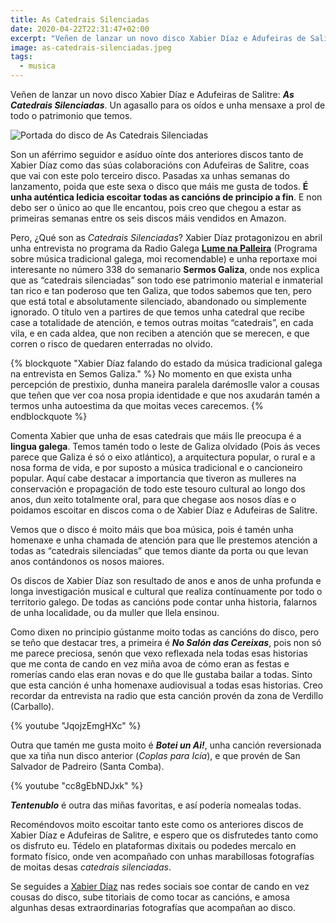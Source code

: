 ```yaml
---
title: As Catedrais Silenciadas
date: 2020-04-22T22:31:47+02:00
excerpt: "Veñen de lanzar un novo disco Xabier Díaz e Adufeiras de Salitre: “As Catedrais Silenciadas”.  Un agasallo para os oídos e unha mensaxe a prol de todo o patrimonio que temos."
image: as-catedrais-silenciadas.jpeg
tags:
  - musica
---
```


Veñen de lanzar un novo disco Xabier Díaz e Adufeiras de Salitre: ***As Catedrais Silenciadas***.  Un agasallo para os oídos e unha mensaxe a prol de todo o patrimonio que temos.

![Portada do disco de As Catedrais Silenciadas](https://cdn.ivan.gal/imaxes/as-catedrais-silenciadas.jpeg)

Son un aférrimo seguidor e asíduo oínte dos anteriores discos tanto de Xabier Díaz como das súas colaboracións con Adufeiras de Salitre, coas que vai con este polo terceiro disco. Pasadas xa unhas semanas do lanzamento, poida que este sexa o disco que máis me gusta de todos. **É unha auténtica ledicia escoitar todas as cancións de principio a fin**. E non debo ser o único ao que lle encantou, pois creo que chegou a estar as primeiras semanas entre os seis discos máis vendidos en Amazon.

Pero, ¿Qué son as *Catedrais Silenciadas*? Xabier Díaz protagonizou en abril unha entrevista no programa da Radio Galega [**Lume na Palleira**](http://www.crtvg.es/rg/a-carta/lume-na-palleira-lume-na-palleira-do-d-a-29-03-2020-4356554) (Programa sobre música tradicional galega, moi recomendable) e unha reportaxe moi interesante no número 338 do semanario **Sermos Galiza**, onde nos explica que as “catedrais silenciadas” son todo ese patrimonio material e inmaterial tan rico e tan poderoso que ten Galiza, que todos sabemos que ten, pero que está total e absolutamente silenciado, abandonado ou simplemente ignorado. O título ven a partires de que temos unha catedral que recibe case a totalidade de atención, e temos outras moitas “catedrais”, en cada vila, e en cada aldea, que non reciben a atención que se merecen, e que corren o risco de quedaren enterradas no olvido.


{% blockquote "Xabier Díaz falando do estado da música tradicional galega na entrevista en Semos Galiza." %}
No momento en que exista unha percepción de prestixio, dunha maneira paralela darémoslle valor a cousas que teñen que ver coa nosa propia identidade e que nos axudarán tamén a termos unha autoestima da que moitas veces carecemos.
{% endblockquote %}

Comenta Xabier que unha de esas catedrais que máis lle preocupa é a **lingua galega**. Temos tamén  todo o leste de Galiza olvidado (Pois ás veces parece que Galiza é só o eixo atlántico), a arquitectura popular, o rural e a nosa forma de vida, e por suposto a música tradicional e o cancioneiro popular. Aquí cabe destacar a importancia que tiveron as mulleres na conservación e propagación de todo este tesouro cultural ao longo dos anos, dun xeito totalmente oral, para que chegase aos nosos días e o poidamos escoitar en discos coma o de Xabier Díaz e Adufeiras de Salitre.

Vemos que o disco é moito máis que boa música, pois é tamén unha homenaxe e unha chamada de atención para que lle prestemos atención a todas as “catedrais silenciadas” que temos diante da porta ou que levan anos contándonos os nosos maiores.

Os discos de Xabier Díaz son resultado de anos e anos de unha profunda e longa investigación musical e cultural que realiza contínuamente por todo o territorio galego. De todas as cancións pode contar unha historia, falarnos de unha localidade, ou da muller que llela ensinou.

Como dixen no principio gústanme moito todas as cancións do disco, pero se teño que destacar tres, a primeira é ***No Salón das Cereixas***, pois non só me parece preciosa, senón que vexo reflexada nela todas esas historias que me conta de cando en vez miña avoa de cómo eran as festas e romerías cando elas eran novas e do que lle gustaba bailar a todas. Sinto que esta canción é unha homenaxe audiovisual a todas esas historias. Creo recordar da entrevista na radio que esta canción provén da zona de Verdillo (Carballo).

{% youtube "JqojzEmgHXc" %}

Outra que tamén me gusta moito é _**Botei un Ai!**_, unha canción reversionada que xa tiña nun disco anterior (*Coplas para Icía*), e que provén de San Salvador de Padreiro (Santa Comba).

{% youtube "cc8gEbNDJxk" %}

***Tentenublo*** é outra das miñas favoritas, e así podería nomealas todas.


Recoméndovos moito escoitar tanto este como os anteriores discos de Xabier Díaz e Adufeiras de Salitre, e espero que os disfrutedes tanto como os disfruto eu.
Tédelo en plataformas dixitais ou podedes mercalo en formato físico, onde ven acompañado con unhas marabillosas fotografías de moitas desas *catedrais silenciadas*.


Se seguides a [Xabier Díaz](https://www.facebook.com/xabierdiazmusic/) nas redes sociais soe contar de cando en vez cousas do disco, sube titoriais de como tocar as cancións, e amosa algunhas desas extraordinarias fotografías que acompañan ao disco.
